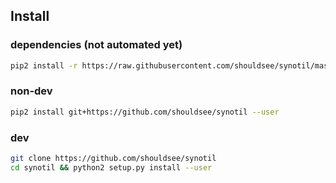 ## Install

### dependencies (not automated yet)

```bash
pip2 install -r https://raw.githubusercontent.com/shouldsee/synotil/master/requirements.txt
```

### non-dev

```bash
pip2 install git+https://github.com/shouldsee/synotil --user
```
### dev

```bash
git clone https://github.com/shouldsee/synotil
cd synotil && python2 setup.py install --user
```
